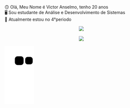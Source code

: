 🙃 Olá, Meu Nome é Victor Anselmo, tenho 20 anos </br>
🖥️ Sou estudante de Análise e Desenvolvimento de Sistemas </br>
📗 Atualmente estou no 4°periodo </br>




<div align="center">
  <a href="https://github.com/VictorAnselmo/Victor">
  <img height="180em" src="https://github-readme-stats.vercel.app/api?username=VictorAnselmo&show_icons=true&theme=highcontrast&include_all_commits=true&count_private=true"/> <P>
  <img height="180em" src="https://github-readme-stats.vercel.app/api/top-langs/?username=VictorAnselmo&layout=compact&langs_count=7&theme=highcontrast"/>
</div>

![Snake animation](https://github.com/rafaballerini/rafaballerini/blob/output/github-contribution-grid-snake.svg)
 
</div>
